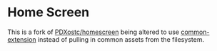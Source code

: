 Home Screen
===========

This is a fork of [PDXostc/homescreen][1] being altered to use
[common-extension][2] instead of pulling in common assets from the filesystem.

[1]: https://github.com/PDXostc/homescreen
[2]: https://github.com/clambers/common-extension
